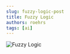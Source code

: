 ```yaml
---
slug: fuzzy-logic-post
title: Fuzzy Logic
authors: roehrs
tags: [ai]
---
```


![Fuzzy Logic](https://cdn.hackr.io/uploads/posts/attachments/1667299624QZZmuHDQG7.png)
